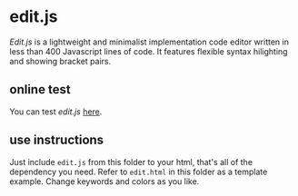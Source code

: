 # edit.js

*Edit.js* is a lightweight and minimalist implementation code editor written in less than 400 Javascript lines of code. It features flexible syntax hilighting and showing bracket pairs.

## online test

You can test *edit.js* [here](https://contrast-zone.github.io/edit.js/edit.html).

## use instructions

Just include `edit.js` from this folder to your html, that's all of the dependency you need. Refer to `edit.html` in this folder as a template example. Change keywords and colors as you like.

